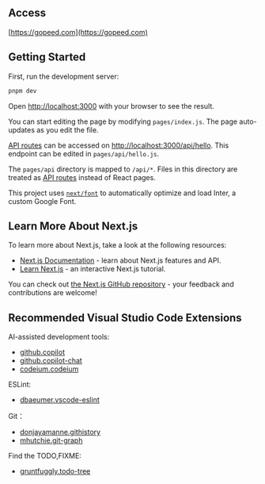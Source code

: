 ## Access

[https://gopeed.com](https://gopeed.com)

## Getting Started

First, run the development server:

```bash
pnpm dev
```

Open [http://localhost:3000](http://localhost:3000) with your browser to see the result.

You can start editing the page by modifying `pages/index.js`. The page auto-updates as you edit the file.

[API routes](https://nextjs.org/docs/api-routes/introduction) can be accessed on [http://localhost:3000/api/hello](http://localhost:3000/api/hello). This endpoint can be edited in `pages/api/hello.js`.

The `pages/api` directory is mapped to `/api/*`. Files in this directory are treated as [API routes](https://nextjs.org/docs/api-routes/introduction) instead of React pages.

This project uses [`next/font`](https://nextjs.org/docs/basic-features/font-optimization) to automatically optimize and load Inter, a custom Google Font.

## Learn More About Next.js

To learn more about Next.js, take a look at the following resources:

- [Next.js Documentation](https://nextjs.org/docs) - learn about Next.js features and API.
- [Learn Next.js](https://nextjs.org/learn) - an interactive Next.js tutorial.

You can check out [the Next.js GitHub repository](https://github.com/vercel/next.js/) - your feedback and contributions are welcome!

## Recommended Visual Studio Code Extensions


AI-assisted development tools:
 - [github.copilot](https://marketplace.visualstudio.com/items?itemName=github.copilot)
 - [github.copilot-chat](https://marketplace.visualstudio.com/items?itemName=github.copilot-chat)
  - [codeium.codeium](https://marketplace.visualstudio.com/items?itemName=codeium.codeium)

ESLint:
 - [dbaeumer.vscode-eslint](https://marketplace.visualstudio.com/items?itemName=dbaeumer.vscode-eslint)

Git：
 - [donjayamanne.githistory](https://marketplace.visualstudio.com/items?itemName=donjayamanne.githistory)
 - [mhutchie.git-graph](https://marketplace.visualstudio.com/items?itemName=mhutchie.git-graph)

Find the TODO,FIXME:
 - [gruntfuggly.todo-tree](https://marketplace.visualstudio.com/items?itemName=gruntfuggly.todo-tree)
